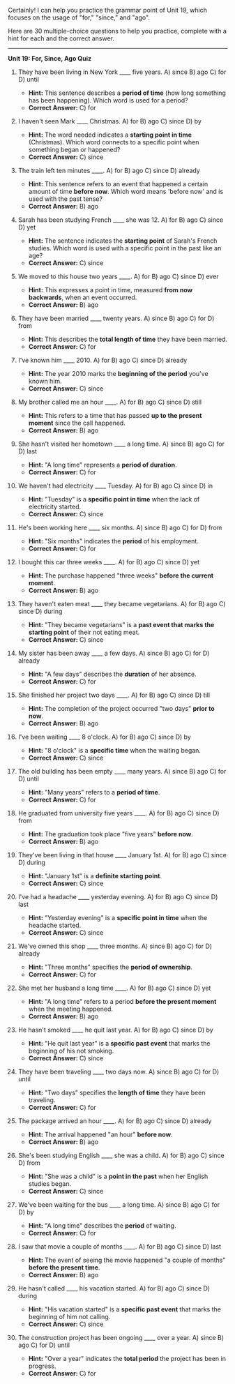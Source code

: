 Certainly! I can help you practice the grammar point of Unit 19, which focuses on the usage of "for," "since," and "ago".

Here are 30 multiple-choice questions to help you practice, complete with a hint for each and the correct answer.

---

**Unit 19: For, Since, Ago Quiz**

1.  They have been living in New York \_\_\_\_ five years.
    A) since
    B) ago
    C) for
    D) until
    *   **Hint:** This sentence describes a **period of time** (how long something has been happening). Which word is used for a period?
    *   ****Correct Answer:**** C) for

2.  I haven't seen Mark \_\_\_\_ Christmas.
    A) for
    B) ago
    C) since
    D) by
    *   **Hint:** The word needed indicates a **starting point in time** (Christmas). Which word connects to a specific point when something began or happened?
    *   ****Correct Answer:**** C) since

3.  The train left ten minutes \_\_\_\_.
    A) for
    B) ago
    C) since
    D) already
    *   **Hint:** This sentence refers to an event that happened a certain amount of time **before now**. Which word means 'before now' and is used with the past tense?
    *   ****Correct Answer:**** B) ago

4.  Sarah has been studying French \_\_\_\_ she was 12.
    A) for
    B) ago
    C) since
    D) yet
    *   **Hint:** The sentence indicates the **starting point** of Sarah's French studies. Which word is used with a specific point in the past like an age?
    *   ****Correct Answer:**** C) since

5.  We moved to this house two years \_\_\_\_.
    A) for
    B) ago
    C) since
    D) ever
    *   **Hint:** This expresses a point in time, measured **from now backwards**, when an event occurred.
    *   ****Correct Answer:**** B) ago

6.  They have been married \_\_\_\_ twenty years.
    A) since
    B) ago
    C) for
    D) from
    *   **Hint:** This describes the **total length of time** they have been married.
    *   ****Correct Answer:**** C) for

7.  I've known him \_\_\_\_ 2010.
    A) for
    B) ago
    C) since
    D) already
    *   **Hint:** The year 2010 marks the **beginning of the period** you've known him.
    *   ****Correct Answer:**** C) since

8.  My brother called me an hour \_\_\_\_.
    A) for
    B) ago
    C) since
    D) still
    *   **Hint:** This refers to a time that has passed **up to the present moment** since the call happened.
    *   ****Correct Answer:**** B) ago

9.  She hasn't visited her hometown \_\_\_\_ a long time.
    A) since
    B) ago
    C) for
    D) last
    *   **Hint:** "A long time" represents a **period of duration**.
    *   ****Correct Answer:**** C) for

10. We haven't had electricity \_\_\_\_ Tuesday.
    A) for
    B) ago
    C) since
    D) in
    *   **Hint:** "Tuesday" is a **specific point in time** when the lack of electricity started.
    *   ****Correct Answer:**** C) since

11. He's been working here \_\_\_\_ six months.
    A) since
    B) ago
    C) for
    D) from
    *   **Hint:** "Six months" indicates the **period** of his employment.
    *   ****Correct Answer:**** C) for

12. I bought this car three weeks \_\_\_\_.
    A) for
    B) ago
    C) since
    D) yet
    *   **Hint:** The purchase happened "three weeks" **before the current moment**.
    *   ****Correct Answer:**** B) ago

13. They haven't eaten meat \_\_\_\_ they became vegetarians.
    A) for
    B) ago
    C) since
    D) during
    *   **Hint:** "They became vegetarians" is a **past event that marks the starting point** of their not eating meat.
    *   ****Correct Answer:**** C) since

14. My sister has been away \_\_\_\_ a few days.
    A) since
    B) ago
    C) for
    D) already
    *   **Hint:** "A few days" describes the **duration** of her absence.
    *   ****Correct Answer:**** C) for

15. She finished her project two days \_\_\_\_.
    A) for
    B) ago
    C) since
    D) till
    *   **Hint:** The completion of the project occurred "two days" **prior to now**.
    *   ****Correct Answer:**** B) ago

16. I've been waiting \_\_\_\_ 8 o'clock.
    A) for
    B) ago
    C) since
    D) by
    *   **Hint:** "8 o'clock" is a **specific time** when the waiting began.
    *   ****Correct Answer:**** C) since

17. The old building has been empty \_\_\_\_ many years.
    A) since
    B) ago
    C) for
    D) until
    *   **Hint:** "Many years" refers to a **period of time**.
    *   ****Correct Answer:**** C) for

18. He graduated from university five years \_\_\_\_.
    A) for
    B) ago
    C) since
    D) from
    *   **Hint:** The graduation took place "five years" **before now**.
    *   ****Correct Answer:**** B) ago

19. They've been living in that house \_\_\_\_ January 1st.
    A) for
    B) ago
    C) since
    D) during
    *   **Hint:** "January 1st" is a **definite starting point**.
    *   ****Correct Answer:**** C) since

20. I've had a headache \_\_\_\_ yesterday evening.
    A) for
    B) ago
    C) since
    D) last
    *   **Hint:** "Yesterday evening" is a **specific point in time** when the headache started.
    *   ****Correct Answer:**** C) since

21. We've owned this shop \_\_\_\_ three months.
    A) since
    B) ago
    C) for
    D) already
    *   **Hint:** "Three months" specifies the **period of ownership**.
    *   ****Correct Answer:**** C) for

22. She met her husband a long time \_\_\_\_.
    A) for
    B) ago
    C) since
    D) yet
    *   **Hint:** "A long time" refers to a period **before the present moment** when the meeting happened.
    *   ****Correct Answer:**** B) ago

23. He hasn't smoked \_\_\_\_ he quit last year.
    A) for
    B) ago
    C) since
    D) by
    *   **Hint:** "He quit last year" is a **specific past event** that marks the beginning of his not smoking.
    *   ****Correct Answer:**** C) since

24. They have been traveling \_\_\_\_ two days now.
    A) since
    B) ago
    C) for
    D) until
    *   **Hint:** "Two days" specifies the **length of time** they have been traveling.
    *   ****Correct Answer:**** C) for

25. The package arrived an hour \_\_\_\_.
    A) for
    B) ago
    C) since
    D) already
    *   **Hint:** The arrival happened "an hour" **before now**.
    *   ****Correct Answer:**** B) ago

26. She's been studying English \_\_\_\_ she was a child.
    A) for
    B) ago
    C) since
    D) from
    *   **Hint:** "She was a child" is a **point in the past** when her English studies began.
    *   ****Correct Answer:**** C) since

27. We've been waiting for the bus \_\_\_\_ a long time.
    A) since
    B) ago
    C) for
    D) by
    *   **Hint:** "A long time" describes the **period** of waiting.
    *   ****Correct Answer:**** C) for

28. I saw that movie a couple of months \_\_\_\_.
    A) for
    B) ago
    C) since
    D) last
    *   **Hint:** The event of seeing the movie happened "a couple of months" **before the present time**.
    *   ****Correct Answer:**** B) ago

29. He hasn't called \_\_\_\_ his vacation started.
    A) for
    B) ago
    C) since
    D) during
    *   **Hint:** "His vacation started" is a **specific past event** that marks the beginning of him not calling.
    *   ****Correct Answer:**** C) since

30. The construction project has been ongoing \_\_\_\_ over a year.
    A) since
    B) ago
    C) for
    D) until
    *   **Hint:** "Over a year" indicates the **total period** the project has been in progress.
    *   ****Correct Answer:**** C) for
